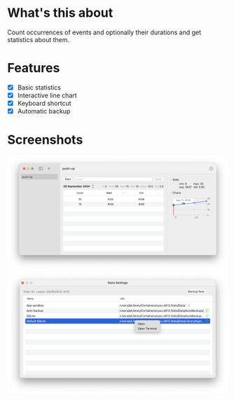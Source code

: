 # What's this about
Count occurrences of events and optionally their durations and get statistics about them.
# Features
- [x] Basic statistics
- [x] Interactive line chart
- [x] Keyboard shortcut
- [x] Automatic backup
# Screenshots
![Main UI](Screenshots/main.png)
![Backup](Screenshots/backup.png)
